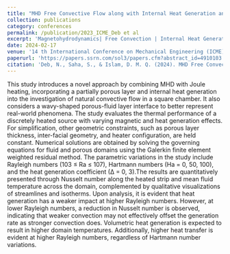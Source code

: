```yaml
---
title: "MHD Free Convective Flow along with Internal Heat Generation and Joule Heating in a Two Layer Discretely Heated Chamber Partially Filled with Porous Medium"
collection: publications
category: conferences
permalink: /publication/2023_ICME_Deb et al
excerpt: 'Magnetohydrodynamics| Free Convection | Internal Heat Generation | Joule Heating | Porous Medium'
date: 2024-02-17
venue: '14 th International Conference on Mechanical Engineering (ICME), Dhaka, BUET'
paperurl: 'https://papers.ssrn.com/sol3/papers.cfm?abstract_id=4910103'
citation: 'Deb, N., Saha, S., & Islam, D. M. Q. (2024). MHD Free Convective Flow along with Internal Heat Generation and Joule Heating in a Two Layer Discretely Heated Chamber Partially Filled with Porous Medium. Available at SSRN 4910103.'
---
```


This study introduces a novel approach by combining MHD with Joule heating, incorporating a partially porous layer and internal heat generation into the investigation of natural convective flow in a square chamber. It also considers a wavy-shaped porous-fluid layer interface to better represent real-world phenomena. The study evaluates the thermal performance of a discretely heated source with varying magnetic and heat generation effects. For simplification, other geometric constraints, such as porous layer thickness, inter-facial geometry, and heater configuration, are held constant. Numerical solutions are obtained by solving the governing equations for fluid and porous domains using the Galerkin finite element weighted residual method. The parametric variations in the study include Rayleigh numbers (103 ≤ Ra ≤ 107), Hartmann numbers (Ha = 0, 50, 100), and the heat generation coefficient (∆ = 0, 3).The results are quantitatively presented through Nusselt number along the heated strip and mean fluid temperature across the domain, complemented by qualitative visualizations of streamlines and isotherms. Upon analysis, it is evident that heat generation has a weaker impact at higher Rayleigh numbers. However, at lower Rayleigh numbers, a reduction in Nusselt number is observed, indicating that weaker convection may not effectively offset the generation rate as stronger convection does. Volumetric heat generation is expected to result in higher domain temperatures. Additionally, higher heat transfer is evident at higher Rayleigh numbers, regardless of Hartmann number variations. 